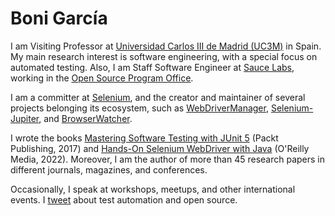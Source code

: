 Boni García
===========

I am Visiting Professor at <a href="http://www.it.uc3m.es/bogarcia/index.html">Universidad Carlos III de Madrid (UC3M)</a> in Spain. My main research interest is software engineering, with a special focus on automated testing. Also, I am Staff Software Engineer at <a href="https://saucelabs.com/">Sauce Labs</a>, working in the <a href="https://opensource.saucelabs.com/">Open Source Program Office</a>.

I am a committer at <a href="https://www.selenium.dev/">Selenium</a>, and the creator and maintainer of several projects belonging its ecosystem, such as <a href="https://bonigarcia.dev/webdrivermanager/">WebDriverManager</a>, <a href="https://bonigarcia.dev/selenium-jupiter/">Selenium-Jupiter</a>, and <a href="https://bonigarcia.dev/browserwatcher/">BrowserWatcher</a>.

I wrote the books <a href="https://www.amazon.com/Mastering-Software-Testing-JUnit-Comprehensive-ebook/dp/B076ZQCK5Q/">Mastering Software Testing with JUnit 5</a> (Packt Publishing, 2017) and <a href="https://oreil.ly/1E7CX">Hands-On Selenium WebDriver with Java</a> (O'Reilly Media, 2022). Moreover, I am the author of more than 45 research papers in different journals, magazines, and conferences.

Occasionally, I speak at workshops, meetups, and other international events. I <a href="https://twitter.com/boni_gg">tweet</a> about test automation and open source.